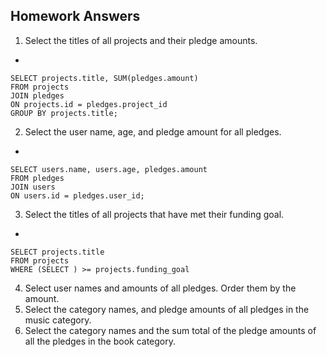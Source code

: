## Homework Answers

1. Select the titles of all projects and their pledge amounts.
  * 
  ```
  SELECT projects.title, SUM(pledges.amount) 
  FROM projects 
  JOIN pledges 
  ON projects.id = pledges.project_id
  GROUP BY projects.title;
  ```
2. Select the user name, age, and pledge amount for all pledges.
  *
  ```
  SELECT users.name, users.age, pledges.amount
  FROM pledges
  JOIN users
  ON users.id = pledges.user_id;
  ```
3. Select the titles of all projects that have met their funding goal.
  *
  ```
  SELECT projects.title 
  FROM projects
  WHERE (SELECT ) >= projects.funding_goal
  ```
4. Select user names and amounts of all pledges. Order them by the amount.
5. Select the category names, and pledge amounts of all pledges in the music category.
6. Select the category names and the sum total of the pledge amounts of all the pledges in the book category.


